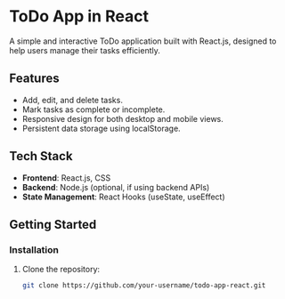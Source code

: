 # ToDo App in React  
A simple and interactive ToDo application built with React.js, designed to help users manage their tasks efficiently.  

## Features  
- Add, edit, and delete tasks.  
- Mark tasks as complete or incomplete.  
- Responsive design for both desktop and mobile views.  
- Persistent data storage using localStorage.  

## Tech Stack  
- **Frontend**: React.js, CSS
- **Backend**: Node.js (optional, if using backend APIs)  
- **State Management**: React Hooks (useState, useEffect)  

## Getting Started  

### Installation  
1. Clone the repository:  
   ```bash  
   git clone https://github.com/your-username/todo-app-react.git  

